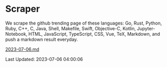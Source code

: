 # Scraper

We scrape the github trending page of these languages: Go, Rust, Python, Ruby, C++, C, Java, Shell, Makefile, Swift, Objective-C, Kotlin, Jupyter-Notebook, HTML, JavaScript, TypeScript, CSS, Vue, TeX, Markdown, and push a markdown result everyday.

[2023-07-06.md](https://github.com/yangwenmai/github-trending-backup/blob/master/2023-07-06.md)

Last Updated: 2023-07-06 04:00:06